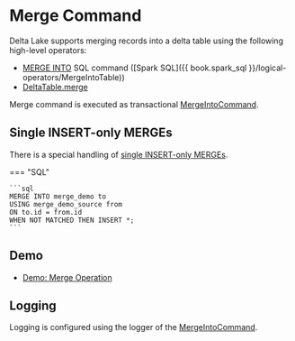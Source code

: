 # Merge Command

Delta Lake supports merging records into a delta table using the following high-level operators:

* [MERGE INTO](../../DeltaAnalysis.md#MergeIntoTable) SQL command ([Spark SQL]({{ book.spark_sql }}/logical-operators/MergeIntoTable))
* [DeltaTable.merge](../../DeltaTable.md#merge)

Merge command is executed as transactional [MergeIntoCommand](MergeIntoCommand.md).

## Single INSERT-only MERGEs

There is a special handling of [single INSERT-only MERGEs](MergeIntoCommand.md#isSingleInsertOnly).

=== "SQL"

    ```sql
    MERGE INTO merge_demo to
    USING merge_demo_source from
    ON to.id = from.id
    WHEN NOT MATCHED THEN INSERT *;
    ```

## Demo

* [Demo: Merge Operation](../../demo/merge-operation.md)

## Logging

Logging is configured using the logger of the [MergeIntoCommand](MergeIntoCommand.md#logging).
